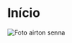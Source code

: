 # Início 
![Foto airton senna](https://classic.exame.com/wp-content/uploads/2018/10/gettyimages-486901877.jpg?quality=70&strip=info&w=1024)

